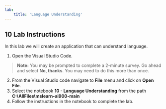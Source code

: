 ```yaml
---
lab:
    title: 'Language Understanding'
---
```


## 10 Lab Instructions
In this lab we will create an application that can understand language. 

1. Open the Visual Studio Code.
>**Note:** You may be prompted to complete a 2-minute survey. Go ahead and select **No, thanks**. You may need to do this more than once.
2. From the Visual Studio code navigate to **File** menu and click on **Open File**.
3. Select the notebook **10 - Language Understanding** from the path **C:\AllFiles\mslearn-ai900-main**
4. Follow the instructions in the notebook to complete the lab.
